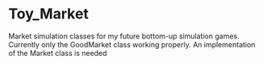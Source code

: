 # Toy_Market
Market simulation classes for my future bottom-up simulation games.
Currently only the GoodMarket class working properly. An implementation of the Market class is needed
